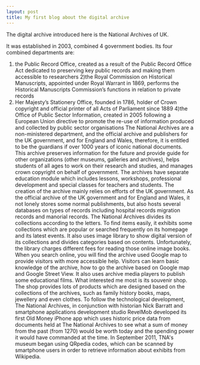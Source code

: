 ```yaml
---
layout: post
title: My first blog about the digital archive
---
```


The digital archive introduced here is the National Archives of UK. 

It was established in 2003, combined 4 government bodies. Its four combined departments are:
1) the Public Record Office, created as a result of the Public Record Office Act dedicated to preserving key public records and making them accessible to researchers
2)the Royal Commission on Historical Manuscripts, appointed under Royal Warrant in 1869, performs the Historical Manuscripts Commission’s functions in relation to private records
3) Her Majesty’s Stationery Office, founded in 1786, holder of Crown copyright and official printer of all Acts of Parliament since 1889
4)the Office of Public Sector Information, created in 2005 following a European Union directive to promote the re-use of information produced and collected by public sector organisations
The National Archives are a non-ministered department, and the official archive and publishers for the UK government, and for England and Wales, therefore, it is entitled to be the guardians if over 1000 years of iconic national documents.
This archive preserves information for the future and provide guide for other organizations (other museums, galleries and archives), helps students of all ages to work on their research and studies, and manages crown copyright on behalf of government. The archives have separate education module which includes lessons, workshops, professional development and special classes for teachers and students.
The creation of the archive mainly relies on efforts of the UK government. As the official archive of the UK government and for England and Wales, it not lonely stores some normal publishments, but also hosts several databases on types of records including hospital records migration records and manorial records.
The National Archives divides its collections according to the letters. To find items easily, it exhibits some collections which are popular or searched frequently on its homepage and its latest events. It also uses image library to show digital version of its collections and divides categories based on contents. Unfortunately, the library charges different fees for reading those online image books.
When you search online, you will find the archive used Google map to provide visitors with more accessible help. Visitors can learn basic knowledge of the archive, how to go the archive based on Google map and Google Street View. It also uses archive media players to publish some educational films. What interested me most is its souvenir shop. The shop provides lots of products which are designed based on the collections of the archives, such as family history books, maps, jewellery and even clothes. To follow the technological development, The National Archives, in conjunction with historian Nick Barratt and smartphone applications development studio RevelMob developed its first Old Money iPhone app which uses historic price data from documents held at The National Archives to see what a sum of money from the past (from 1270) would be worth today and the spending power it would have commanded at the time. In September 2011, TNA's museum began using QRpedia codes, which can be scanned by smartphone users in order to retrieve information about exhibits from Wikipedia.
